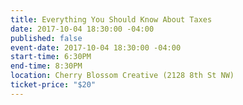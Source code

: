```yaml
---
title: Everything You Should Know About Taxes
date: 2017-10-04 18:30:00 -04:00
published: false
event-date: 2017-10-04 18:30:00 -04:00
start-time: 6:30PM
end-time: 8:30PM
location: Cherry Blossom Creative (2128 8th St NW)
ticket-price: "$20"
---
```


